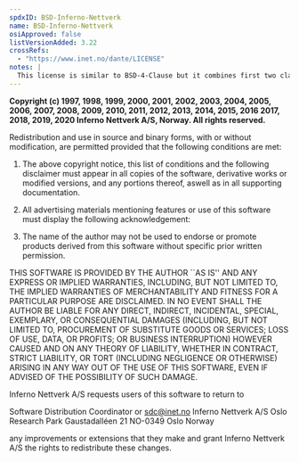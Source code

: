 ```yaml
---
spdxID: BSD-Inferno-Nettverk
name: BSD-Inferno-Nettverk
osiApproved: false
listVersionAdded: 3.22
crossRefs: 
  - "https://www.inet.no/dante/LICENSE"
notes: |
  This license is similar to BSD-4-Clause but it combines first two clauses and includes a request that improvements or extensions be sent to the author.
---
```


**Copyright (c) 1997, 1998, 1999, 2000, 2001, 2002, 2003, 2004, 2005, 2006, 2007, 2008, 2009, 2010, 2011, 2012, 2013, 2014, 2015, 2016 2017, 2018, 2019, 2020 Inferno Nettverk A/S, Norway. All rights reserved.**

Redistribution and use in source and binary forms, with or without modification, are permitted provided that the following conditions are met:

1. The above copyright notice, this list of conditions and the following disclaimer must appear in all copies of the software, derivative works or modified versions, and any portions thereof, aswell as in all supporting documentation.

2. All advertising materials mentioning features or use of this software must display the following acknowledgement:

3. The name of the author may not be used to endorse or promote products derived from this software without specific prior written permission.

THIS SOFTWARE IS PROVIDED BY THE AUTHOR ``AS IS'' AND ANY EXPRESS OR IMPLIED WARRANTIES, INCLUDING, BUT NOT LIMITED TO, THE IMPLIED WARRANTIES OF MERCHANTABILITY AND FITNESS FOR A PARTICULAR PURPOSE ARE DISCLAIMED. IN NO EVENT SHALL THE AUTHOR BE LIABLE FOR ANY DIRECT, INDIRECT, INCIDENTAL, SPECIAL, EXEMPLARY, OR CONSEQUENTIAL DAMAGES (INCLUDING, BUT NOT LIMITED TO, PROCUREMENT OF SUBSTITUTE GOODS OR SERVICES; LOSS OF USE, DATA, OR PROFITS; OR BUSINESS INTERRUPTION) HOWEVER CAUSED AND ON ANY THEORY OF LIABILITY, WHETHER IN CONTRACT, STRICT LIABILITY, OR TORT (INCLUDING NEGLIGENCE OR OTHERWISE) ARISING IN ANY WAY OUT OF THE USE OF THIS SOFTWARE, EVEN IF ADVISED OF THE POSSIBILITY OF SUCH DAMAGE.

Inferno Nettverk A/S requests users of this software to return to

Software Distribution Coordinator or sdc@inet.no Inferno Nettverk A/S Oslo Research Park Gaustadalléen 21 NO-0349 Oslo Norway

any improvements or extensions that they make and grant Inferno Nettverk A/S the rights to redistribute these changes.
